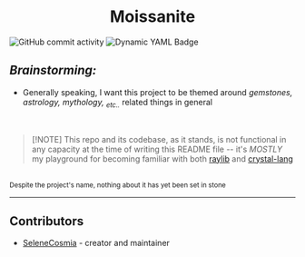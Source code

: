 <h1 align="center">Moissanite</h1>

![GitHub commit activity][1] ![Dynamic YAML Badge][2]

## _Brainstorming:_

- Generally speaking, I want this project to be themed around _gemstones, astrology, mythology, <sub>etc..</sub>_ 
related things in general

<br>

> \[!NOTE\]
> This repo and its codebase, as it stands, is not functional in any capacity at the time of writing this README file -- it's _MOSTLY_ my playground for becoming familiar with both [raylib][3] and [crystal-lang][4]

<br>
<sup>Despite the project's name, nothing about it has yet been set in stone </sup>

---

## Contributors

- [SeleneCosmia](https://github.com/SeleneCosmia) - creator and maintainer


[1]: https://img.shields.io/github/commit-activity/t/SeleneCosmia/moissanite?style=flat&logo=github&label=total%20commits&color=%2398971A&link=https%3A%2F%2Fgithub.com%2FSeleneCosmia%2Fmoissanite%2Fcommits%2Fmaster%2F
[2]: https://img.shields.io/badge/dynamic/yaml?url=https%3A%2F%2Fraw.githubusercontent.com%2FSeleneCosmia%2Fmoissanite%2Fmaster%2Fshard.yml&query=%24.crystal&prefix=v&style=flat&logo=crystal&label=crystal&labelColor=1d2021&color=3c3836
[3]: https://www.raylib.com/index.html
[4]: https://crystal-lang.org

